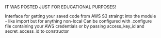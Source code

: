 IT WAS POSTED JUST FOR EDUCATIONAL PURPOSES!

Interface for getting your saved code from AWS S3 straingt into the module - 
like import but for anything non-local
Can be configured with .configure file containing your AWS credentials
or by passing access_key_id and secret_access_id to constructor